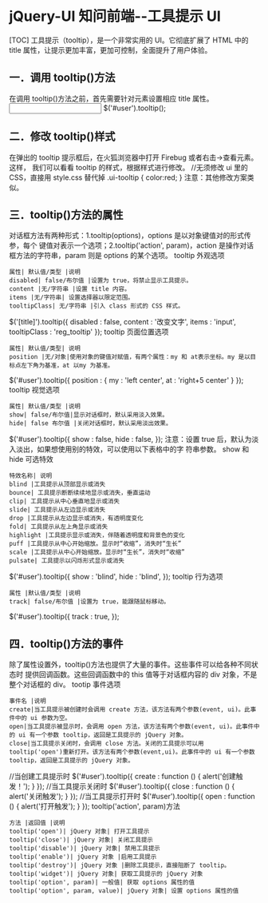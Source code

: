 # jQuery-UI 知问前端--工具提示 UI
[TOC]
工具提示（tooltip），是一个非常实用的 UI。它彻底扩展了 HTML 中的 title 属性，让提示更加丰富，更加可控制，全面提升了用户体验。
## 一．调用 tooltip()方法
在调用 tooltip()方法之前，首先需要针对元素设置相应 title 属性。
<input type="text" name="user" class="text" id="user" title="请输入帐号，不小于 2 位！" />
$('#user').tooltip();

## 二．修改 tooltip()样式
在弹出的 tooltip 提示框后，在火狐浏览器中打开 Firebug 或者右击->查看元素。这样，
我们可以看看 tooltip 的样式，根据样式进行修改。
//无须修改 ui 里的 CSS，直接用 style.css 替代掉
.ui-tooltip {
color:red;
}
注意：其他修改方案类似。

## 三．tooltip()方法的属性
对话框方法有两种形式：1.tooltip(options)，options 是以对象键值对的形式传参，每个
键值对表示一个选项；2.tooltip('action', param)，action 是操作对话框方法的字符串，param
则是 options 的某个选项。
tooltip 外观选项
```table
属性| 默认值/类型 |说明
disabled| false/布尔值 |设置为 true，将禁止显示工具提示。
content |无/字符串 |设置 title 内容。
items |无/字符串| 设置选择器以限定范围。
tooltipClass| 无/字符串 |引入 class 形式的 CSS 样式。
```
$('[title]').tooltip({
disabled : false,
content : '改变文字',
items : 'input', tooltipClass : 'reg_tooltip'
});
tooltip 页面位置选项
```table
属性| 默认值/类型| 说明
position |无/对象|使用对象的键值对赋值，有两个属性：my 和 at表示坐标。my 是以目标点左下角为基准，at 以my 为基准。
```
$('#user').tooltip({
position : {
my : 'left center',
at : 'right+5 center'
}
});
tooltip 视觉选项
```table
属性| 默认值/类型 |说明
show| false/布尔值|显示对话框时，默认采用淡入效果。
hide| false 布尔值 |关闭对话框时，默认采用淡出效果。
```
$('#user').tooltip({
show : false,
hide : false,
});
注意：设置 true 后，默认为淡入淡出，如果想使用别的特效，可以使用以下表格中的字
符串参数。
show 和 hide 可选特效
```table
特效名称| 说明
blind |工具提示从顶部显示或消失
bounce| 工具提示断断续续地显示或消失，垂直运动
clip| 工具提示从中心垂直地显示或消失
slide| 工具提示从左边显示或消失
drop |工具提示从左边显示或消失，有透明度变化
fold| 工具提示从左上角显示或消失
highlight |工具提示显示或消失，伴随着透明度和背景色的变化
puff |工具提示从中心开始缩放。显示时“收缩”，消失时“生长”
scale |工具提示从中心开始缩放。显示时“生长”，消失时“收缩”
pulsate| 工具提示以闪烁形式显示或消失
```
$('#user').tooltip({
show : 'blind',
hide : 'blind',
});
tooltip 行为选项
```table
属性 |默认值/类型 |说明
track| false/布尔值 |设置为 true，能跟随鼠标移动。
```
$('#user').tooltip({
track : true,
});

## 四．tooltip()方法的事件
除了属性设置外，tooltip()方法也提供了大量的事件。这些事件可以给各种不同状态时
提供回调函数。这些回调函数中的 this 值等于对话框内容的 div 对象，不是整个对话框的 div。
tootip 事件选项
```table
事件名 |说明
create|当工具提示被创建时会调用 create 方法，该方法有两个参数(event, ui)。此事件中的 ui 参数为空。
open|当工具提示被显示时，会调用 open 方法，该方法有两个参数(event, ui)。此事件中的 ui 有一个参数 tooltip，返回是工具提示的 jQuery 对象。
close|当工具提示关闭时，会调用 close 方法。关闭的工具提示可以用 tooltip('open')重新打开。该方法有两个参数(event,ui)。此事件中的 ui 有一个参数 tooltip，返回是工具提示的 jQuery 对象。
```
//当创建工具提示时
$('#user').tooltip({
create : function () {
alert('创建触发！');
}
});
//当工具提示关闭时
$('#user').tooltip({
close : function () {
alert('关闭触发');
}
});
//当工具提示打开时
$('#user').tooltip({
open : function () {
alert('打开触发');
}
});
tooltip('action', param)方法
```table
方法 |返回值 |说明
tooltip('open')| jQuery 对象| 打开工具提示
tooltip('close')| jQuery 对象| 关闭工具提示
tooltip('disable')| jQuery 对象| 禁用工具提示
tooltip('enable')| jQuery 对象 |启用工具提示
tooltip('destroy')| jQuery 对象 |删除工具提示，直接阻断了 tooltip。
tooltip('widget')| jQuery 对象| 获取工具提示的 jQuery 对象
tooltip('option', param)| 一般值| 获取 options 属性的值
tooltip('option', param, value)| jQuery 对象| 设置 options 属性的值
```
